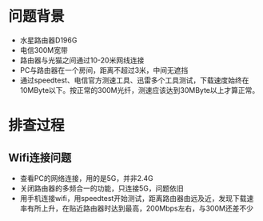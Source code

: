 # 问题背景
- 水星路由器D196G
- 电信300M宽带
- 路由器与光猫之间通过10-20米网线连接
- PC与路由器在一个房间，距离不超过3米，中间无遮挡
- 通过speedtest、电信官方测速工具、迅雷多个工具测试，下载速度始终在10MByte以下。按正常的300M光纤，测速应该达到30MByte以上才算正常。
# 排查过程
## Wifi连接问题
- 查看PC的网络连接，用的是5G，并非2.4G
- 关闭路由器的多频合一的功能，只连接5G，问题依旧
- 用手机连接wifi，用speedtest开始测试，距离路由器由远及近，发现下载速率有所上升，在贴近路由器时达到最高，200Mbps左右，与300M还差不少


